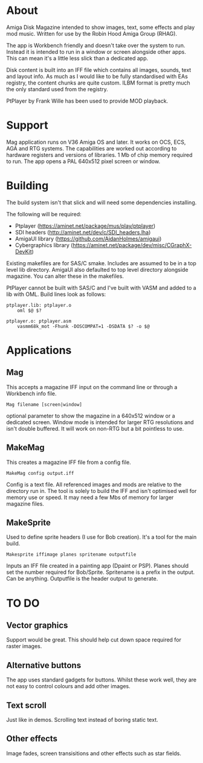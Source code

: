 # About
Amiga Disk Magazine intended to show images, text, some effects and play mod music.
Written for use by the Robin Hood Amiga Group (RHAG). 

The app is Workbench friendly and doesn't take over the system to run. Instead it is intended to run in a window or screen alongside other apps.
This can mean it's a little less slick than a dedicated app. 

Disk content is built into an IFF file which contains all images, sounds, text and layout info.
As much as I would like to be fully standardised with EAs registry, the content chunks are quite custom. ILBM format is pretty much the only standard used from the registry.

PtPlayer by Frank Wille has been used to provide MOD playback. 

# Support
Mag application runs on V36 Amiga OS and later. It works on OCS, ECS, AGA and RTG systems.
The capabilities are worked out according to hardware registers and versions of libraries.
1 Mb of chip memory required to run. The app opens a PAL 640x512 pixel screen or window. 

# Building
The build system isn't that slick and will need some dependencies installing.

The following will be required:
- Ptplayer (https://aminet.net/package/mus/play/ptplayer)
- SDI headers (http://aminet.net/dev/c/SDI_headers.lha)
- AmigaUI library (https://github.com/AidanHolmes/amigaui)
- Cybergraphics library (https://aminet.net/package/dev/misc/CGraphX-DevKit)

Existing makefiles are for SAS/C smake. Includes are assumed to be in a top level lib directory. AmigaUI also defaulted to top level directory alongside magazine.
You can alter these in the makefiles. 

PtPlayer cannot be built with SAS/C and I've built with VASM and added to a lib with OML.
Build lines look as follows:

```
ptplayer.lib: ptplayer.o
	oml $@ $?
	
ptplayer.o: ptplayer.asm
	vasmm68k_mot -Fhunk -DOSCOMPAT=1 -DSDATA $? -o $@
```

# Applications
## Mag
This accepts a magazine IFF input on the command line or through a Workbench info file.

`Mag filename [screen|window]`

optional parameter to show the magazine in a 640x512 window or a dedicated screen. 
Window mode is intended for larger RTG resolutions and isn't double buffered. It will work on non-RTG but a bit pointless to use.

## MakeMag
This creates a magazine IFF file from a config file.

`MakeMag config output.iff`

Config is a text file. All referenced images and mods are relative to the directory run in.
The tool is solely to build the IFF and isn't optimised well for memory use or speed. It may need a few Mbs of memory for larger magazine files.

## MakeSprite
Used to define sprite headers (I use for Bob creation). It's a tool for the main build.
 
`Makesprite iffimage planes spritename outputfile`

Inputs an IFF file created in a painting app (Dpaint or PSP). 
Planes should set the number required for Bob/Sprite.
Spritename is a prefix in the output. Can be anything.
Outputfile is the header output to generate. 

# TO DO
## Vector graphics 
Support would be great. This should help cut down space required for raster images.
## Alternative buttons
The app uses standard gadgets for buttons. Whilst these work well, they are not easy to control colours and add other images. 
## Text scroll
Just like in demos. Scrolling text instead of boring static text. 
## Other effects
Image fades, screen transisitions and other effects such as star fields. 
